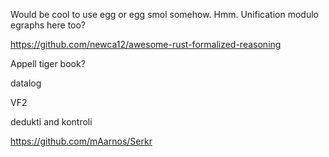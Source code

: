 Would be cool to use egg or egg smol somehow.
Hmm. Unification modulo egraphs here too?

<https://github.com/newca12/awesome-rust-formalized-reasoning>

Appell tiger book?

datalog

VF2

dedukti and kontroli

<https://github.com/mAarnos/Serkr>

